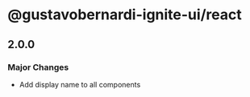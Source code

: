 # @gustavobernardi-ignite-ui/react

## 2.0.0

### Major Changes

- Add display name to all components
